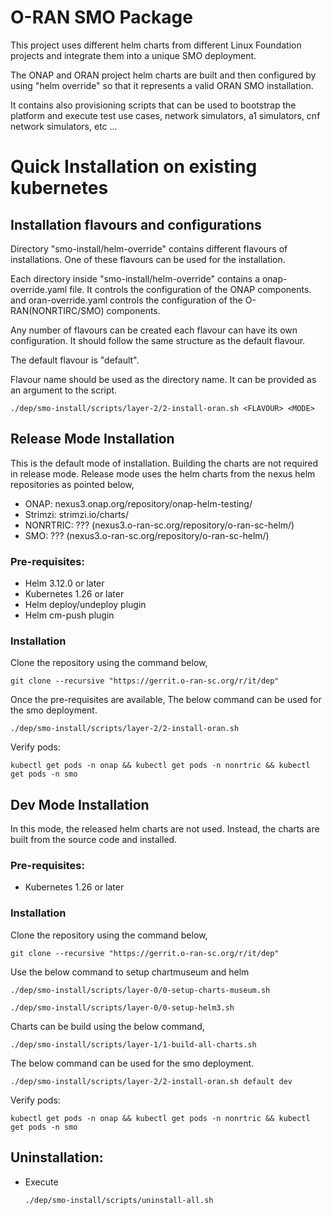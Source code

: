 # O-RAN SMO Package

This project uses different helm charts from different Linux Foundation projects and integrate them into a unique SMO deployment.
<p>The ONAP and ORAN project helm charts are built and then configured by using "helm override" so that it represents a valid ORAN SMO installation.</p>
<p>It contains also provisioning scripts that can be used to bootstrap the platform and execute test use cases, network simulators, a1 simulators, cnf network simulators, etc ...</p>

# Quick Installation on existing kubernetes

## Installation flavours and configurations
Directory "smo-install/helm-override" contains different flavours of installations. One of these flavours can be used for the installation.

Each directory inside "smo-install/helm-override" contains a onap-override.yaml file. It controls the configuration of the ONAP components.
and oran-override.yaml controls the configuration of the O-RAN(NONRTIRC/SMO) components.

Any number of flavours can be created each flavour can have its own configuration. It should follow the same structure as the default flavour.

The default flavour is "default".

Flavour name should be used as the directory name. It can be provided as an argument to the script.

```./dep/smo-install/scripts/layer-2/2-install-oran.sh <FLAVOUR> <MODE>```


## Release Mode Installation

This is the default mode of installation. Building the charts are not required in release mode.
Release mode uses the helm charts from the nexus helm repositories as pointed below,
* ONAP: nexus3.onap.org/repository/onap-helm-testing/
* Strimzi: strimzi.io/charts/
* NONRTRIC: ??? (nexus3.o-ran-sc.org/repository/o-ran-sc-helm/)
* SMO: ??? (nexus3.o-ran-sc.org/repository/o-ran-sc-helm/)

### Pre-requisites:
* Helm 3.12.0 or later
* Kubernetes 1.26 or later
* Helm deploy/undeploy plugin
* Helm cm-push plugin

### Installation

Clone the repository using the command below,

```git clone --recursive "https://gerrit.o-ran-sc.org/r/it/dep"```

Once the pre-requisites are available, The below command can be used for the smo deployment.

```./dep/smo-install/scripts/layer-2/2-install-oran.sh```

Verify pods:

```kubectl get pods -n onap && kubectl get pods -n nonrtric && kubectl get pods -n smo```

## Dev Mode Installation

In this mode, the released helm charts are not used. Instead, the charts are built from the source code and installed.

### Pre-requisites:
* Kubernetes 1.26 or later

### Installation

Clone the repository using the command below,

```git clone --recursive "https://gerrit.o-ran-sc.org/r/it/dep"```

Use the below command to setup chartmuseum and helm

```./dep/smo-install/scripts/layer-0/0-setup-charts-museum.sh```

```./dep/smo-install/scripts/layer-0/0-setup-helm3.sh```

Charts can be build using the below command,

```./dep/smo-install/scripts/layer-1/1-build-all-charts.sh```

The below command can be used for the smo deployment.

```./dep/smo-install/scripts/layer-2/2-install-oran.sh default dev```

Verify pods:

```kubectl get pods -n onap && kubectl get pods -n nonrtric && kubectl get pods -n smo```

## Uninstallation:
* Execute

	```./dep/smo-install/scripts/uninstall-all.sh```
